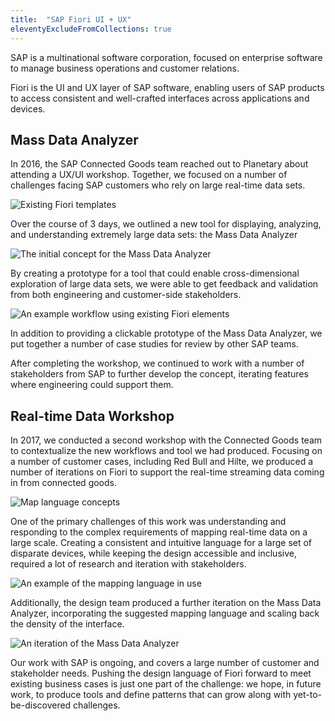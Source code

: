 ```yaml
---
title:  "SAP Fiori UI + UX"
eleventyExcludeFromCollections: true
---
```


SAP is a multinational software corporation, focused on enterprise software to manage business operations and customer relations.

Fiori is the UI and UX layer of SAP software, enabling users of SAP products to access consistent and well-crafted interfaces across applications and devices.

## Mass Data Analyzer

In 2016, the SAP Connected Goods team reached out to Planetary about attending a UX/UI workshop. Together, we focused on a number of challenges facing SAP customers who rely on large real-time data sets.

![Existing Fiori templates](/images/fiori-1.png)

Over the course of 3 days, we outlined a new tool for displaying, analyzing, and understanding extremely large data sets: the Mass Data Analyzer

![The initial concept for the Mass Data Analyzer](/images/fiori-2.png)

By creating a prototype for a tool that could enable cross-dimensional exploration of large data sets, we were able to get feedback and validation from both engineering and customer-side stakeholders.

![An example workflow using existing Fiori elements](/images/fiori-3.png)

In addition to providing a clickable prototype of the Mass Data Analyzer, we put together a number of case studies for review by other SAP teams.

After completing the workshop, we continued to work with a number of stakeholders from SAP to further develop the concept, iterating features where engineering could support them.

## Real-time Data Workshop

In 2017, we conducted a second workshop with the Connected Goods team to contextualize the new workflows and tool we had produced. Focusing on a number of customer cases, including Red Bull and Hilte, we produced a number of iterations on Fiori to support the real-time streaming data coming in from connected goods.

![Map language concepts](/images/fiori-4.png)

One of the primary challenges of this work was understanding and responding to the complex requirements of mapping real-time data on a large scale. Creating a consistent and intuitive language for a large set of disparate devices, while keeping the design accessible and inclusive, required a lot of research and iteration with stakeholders.

![An example of the mapping language in use](/images/fiori-5.png)

Additionally, the design team produced a further iteration on the Mass Data Analyzer, incorporating the suggested mapping language and scaling back the density of the interface.

![An iteration of the Mass Data Analyzer](/images/fiori-6.png)

Our work with SAP is ongoing, and covers a large number of customer and stakeholder needs. Pushing the design language of Fiori forward to meet existing business cases is just one part of the challenge: we hope, in future work, to produce tools and define patterns that can grow along with yet-to-be-discovered challenges.
